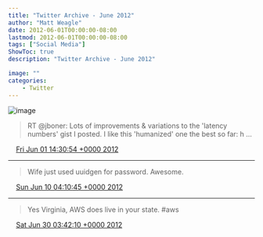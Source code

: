 ```yaml
---
title: "Twitter Archive - June 2012"
author: "Matt Weagle"
date: 2012-06-01T00:00:00-08:00
lastmod: 2012-06-01T00:00:00-08:00
tags: ["Social Media"]
ShowToc: true
description: "Twitter Archive - June 2012"

image: ""
categories: 
    - Twitter
---
```

![image](/sadtwitterbird3.jpg)

> RT @jboner: Lots of improvements &amp; variations to the 'latency numbers' gist I posted\. I like this 'humanized' one the best so far: h \.\.\.

<img src="./media/tweet.ico" width="12" /> [Fri Jun 01 14:30:54 +0000 2012](https://twitter.com/mweagle/status/208566295170523136)

----

> Wife just used uuidgen for password\. Awesome\.

<img src="./media/tweet.ico" width="12" /> [Sun Jun 10 04:10:45 +0000 2012](https://twitter.com/mweagle/status/211671720791261185)

----

> Yes Virginia, AWS does live in your state\. \#aws

<img src="./media/tweet.ico" width="12" /> [Sat Jun 30 03:42:10 +0000 2012](https://twitter.com/mweagle/status/218912285488447489)